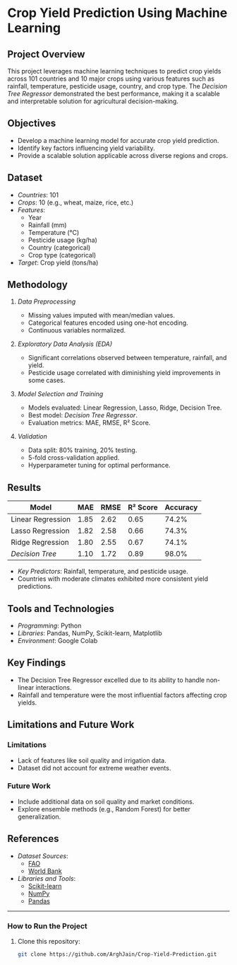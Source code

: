 # Crop Yield Prediction Using Machine Learning

## Project Overview
This project leverages machine learning techniques to predict crop yields across 101 countries and 10 major crops using various features such as rainfall, temperature, pesticide usage, country, and crop type. The *Decision Tree Regressor* demonstrated the best performance, making it a scalable and interpretable solution for agricultural decision-making.

## Objectives
- Develop a machine learning model for accurate crop yield prediction.
- Identify key factors influencing yield variability.
- Provide a scalable solution applicable across diverse regions and crops.

## Dataset
- *Countries*: 101
- *Crops*: 10 (e.g., wheat, maize, rice, etc.)
- *Features*:
  - Year
  - Rainfall (mm)
  - Temperature (°C)
  - Pesticide usage (kg/ha)
  - Country (categorical)
  - Crop type (categorical)
- *Target*: Crop yield (tons/ha)

## Methodology
1. *Data Preprocessing*
   - Missing values imputed with mean/median values.
   - Categorical features encoded using one-hot encoding.
   - Continuous variables normalized.

2. *Exploratory Data Analysis (EDA)*
   - Significant correlations observed between temperature, rainfall, and yield.
   - Pesticide usage correlated with diminishing yield improvements in some cases.

3. *Model Selection and Training*
   - Models evaluated: Linear Regression, Lasso, Ridge, Decision Tree.
   - Best model: *Decision Tree Regressor*.
   - Evaluation metrics: MAE, RMSE, R² Score.

4. *Validation*
   - Data split: 80% training, 20% testing.
   - 5-fold cross-validation applied.
   - Hyperparameter tuning for optimal performance.

## Results
| Model               | MAE  | RMSE  | R² Score | Accuracy |
|---------------------|-------|-------|----------|----------|
| Linear Regression   | 1.85 | 2.62  | 0.65     | 74.2%    |
| Lasso Regression    | 1.82 | 2.58  | 0.66     | 74.3%    |
| Ridge Regression    | 1.80 | 2.55  | 0.67     | 74.1%    |
| *Decision Tree*   | 1.10 | 1.72  | 0.89     | 98.0%    |

- *Key Predictors*: Rainfall, temperature, and pesticide usage.
- Countries with moderate climates exhibited more consistent yield predictions.

## Tools and Technologies
- *Programming*: Python
- *Libraries*: Pandas, NumPy, Scikit-learn, Matplotlib
- *Environment*: Google Colab

## Key Findings
- The Decision Tree Regressor excelled due to its ability to handle non-linear interactions.
- Rainfall and temperature were the most influential factors affecting crop yields.

## Limitations and Future Work
### Limitations
- Lack of features like soil quality and irrigation data.
- Dataset did not account for extreme weather events.

### Future Work
- Include additional data on soil quality and market conditions.
- Explore ensemble methods (e.g., Random Forest) for better generalization.

## References
- *Dataset Sources*:
  - [FAO](http://www.fao.org/home/en/)
  - [World Bank](https://data.worldbank.org/)
- *Libraries and Tools*:
  - [Scikit-learn](https://scikit-learn.org/)
  - [NumPy](https://numpy.org/)
  - [Pandas](https://pandas.pydata.org/)

---

### How to Run the Project
1. Clone this repository:
   ```bash
   git clone https://github.com/ArghJain/Crop-Yield-Prediction.git
